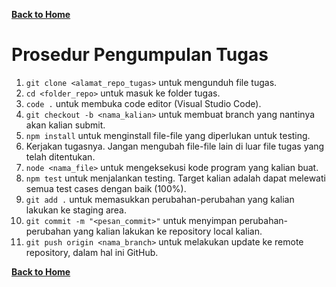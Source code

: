[**Back to Home**](./../README.md)

# Prosedur Pengumpulan Tugas

1.  `git clone <alamat_repo_tugas>` untuk mengunduh file tugas.
2.  `cd <folder_repo>` untuk masuk ke folder tugas.
3.  `code .` untuk membuka code editor (Visual Studio Code).
4.  `git checkout -b <nama_kalian>` untuk membuat branch yang nantinya akan kalian submit.
5.  `npm install` untuk menginstall file-file yang diperlukan untuk testing.
5.  Kerjakan tugasnya. Jangan mengubah file-file lain di luar file tugas yang telah ditentukan.
6.  `node <nama_file>` untuk mengeksekusi kode program yang kalian buat.
7.  `npm test` untuk menjalankan testing. Target kalian adalah dapat melewati semua test cases dengan baik (100%).
8.  `git add .` untuk memasukkan perubahan-perubahan yang kalian lakukan ke staging area.
9.  `git commit -m "<pesan_commit>"` untuk menyimpan perubahan-perubahan yang kalian lakukan ke repository local kalian.
10. `git push origin <nama_branch>` untuk melakukan update ke remote repository, dalam hal ini GitHub.

[**Back to Home**](./../README.md)